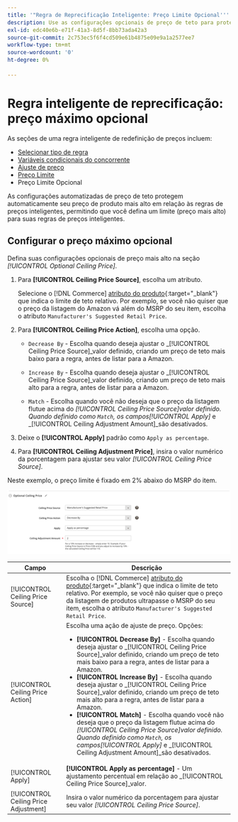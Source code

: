 ```yaml
---
title: '"Regra de Reprecificação Inteligente: Preço Limite Opcional'''
description: Use as configurações opcionais de preço de teto para proteger seu preço de produto mais alto contra as regras de preços inteligentes que gerenciam suas listagens do Amazon.
exl-id: edc40e6b-e71f-41a3-8d5f-8bb73ada42a3
source-git-commit: 2c753ec5f6f4cd509e61b4875e09e9a1a2577ee7
workflow-type: tm+mt
source-wordcount: '0'
ht-degree: 0%

---
```


# Regra inteligente de reprecificação: preço máximo opcional

As seções de uma regra inteligente de redefinição de preços incluem:

- [Selecionar tipo de regra](./intelligent-repricing-rules.md)
- [Variáveis condicionais do concorrente](./competitor-conditional-variances.md)
- [Ajuste de preço](./price-adjustment.md)
- [Preço Limite](./floor-price.md)
- Preço Limite Opcional

As configurações automatizadas de preço de teto protegem automaticamente seu preço de produto mais alto em relação às regras de preços inteligentes, permitindo que você defina um limite (preço mais alto) para suas regras de preços inteligentes.

## Configurar o preço máximo opcional

Defina suas configurações opcionais de preço mais alto na seção _[!UICONTROL Optional Ceiling Price]_.

1. Para **[!UICONTROL Ceiling Price Source]**, escolha um atributo.

   Selecione o [!DNL Commerce] [atributo do produto](https://docs.magento.com/user-guide/catalog/product-attributes.html){:target=&quot;_blank&quot;} que indica o limite de teto relativo. Por exemplo, se você não quiser que o preço da listagem do Amazon vá além do MSRP do seu item, escolha o atributo `Manufacturer's Suggested Retail Price`.

1. Para **[!UICONTROL Ceiling Price Action]**, escolha uma opção.

   - `Decrease By` - Escolha quando deseja ajustar o  _[!UICONTROL Ceiling Price Source]_valor definido, criando um preço de teto mais baixo para a regra, antes de listar para a Amazon.

   - `Increase By` - Escolha quando deseja ajustar o  _[!UICONTROL Ceiling Price Source]_valor definido, criando um preço de teto mais alto para a regra, antes de listar para a Amazon.

   - `Match` - Escolha quando você não deseja que o preço da listagem flutue acima do  _[!UICONTROL Ceiling Price Source]_valor definido. Quando definido como `Match`, os campos_[!UICONTROL Apply]_ e _[!UICONTROL Ceiling Adjustment Amount]_são desativados.

1. Deixe o **[!UICONTROL Apply]** padrão como `Apply as percentage`.

1. Para **[!UICONTROL Ceiling Adjustment Price]**, insira o valor numérico da porcentagem para ajustar seu valor _[!UICONTROL Ceiling Price Source]_.

Neste exemplo, o preço limite é fixado em 2% abaixo do MSRP do item.

![Regra de reprecificação inteligente - preço máximo opcional](assets/ob-intelligent-price-rule-ceiling.png)

| Campo | Descrição |
|---|---|
| [!UICONTROL Ceiling Price Source] | Escolha o [!DNL Commerce] [atributo do produto](https://docs.magento.com/user-guide/catalog/product-attributes.html){:target=&quot;_blank&quot;} que indica o limite de teto relativo. Por exemplo, se você não quiser que o preço da listagem de produtos ultrapasse o MSRP do seu item, escolha o atributo `Manufacturer's Suggested Retail Price`. |
| [!UICONTROL Ceiling Price Action] | Escolha uma ação de ajuste de preço. Opções:<ul><li>**[!UICONTROL Decrease By]** - Escolha quando deseja ajustar o  _[!UICONTROL Ceiling Price Source]_valor definido, criando um preço de teto mais baixo para a regra, antes de listar para a Amazon.</li><li>**[!UICONTROL Increase By]** - Escolha quando deseja ajustar o  _[!UICONTROL Ceiling Price Source]_valor definido, criando um preço de teto mais alto para a regra, antes de listar para a Amazon.</li><li>**[!UICONTROL Match]** - Escolha quando você não deseja que o preço da listagem flutue acima do  _[!UICONTROL Ceiling Price Source]_valor definido. Quando definido como `Match`, os campos_[!UICONTROL Apply]_ e _[!UICONTROL Ceiling Adjustment Amount]_são desativados.</li></ul> |
| [!UICONTROL Apply] | **[!UICONTROL Apply as percentage]** - Um ajustamento percentual em relação ao  _[!UICONTROL Ceiling Price Source]_valor. |
| [!UICONTROL Ceiling Price Adjustment] | Insira o valor numérico da porcentagem para ajustar seu valor _[!UICONTROL Ceiling Price Source]_. |
